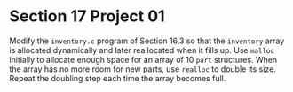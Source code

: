 # Section 17 Project 01

Modify the `inventory.c` program of Section 16.3 so that the `inventory` array is allocated dynamically and later reallocated when it fills up. Use `malloc` initially to allocate enough space for an array of 10 `part` structures. When the array has no more room for new parts, use `realloc` to double its size. Repeat the doubling step each time the array becomes full.

